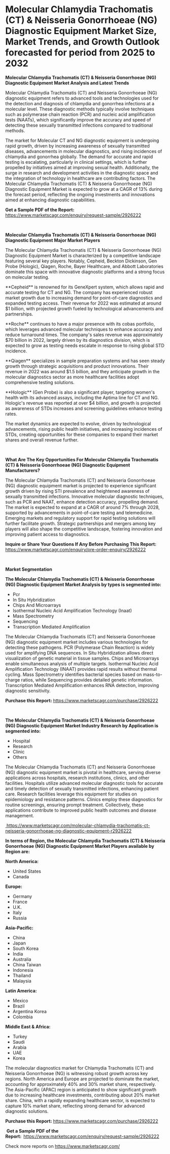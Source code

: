 <p><h1>Molecular Chlamydia Trachomatis (CT) & Neisseria Gonorrhoeae (NG) Diagnostic Equipment Market Size, Market Trends, and Growth Outlook forecasted for period from 2025 to 2032</h1></p><p><strong>Molecular Chlamydia Trachomatis (CT) & Neisseria Gonorrhoeae (NG) Diagnostic Equipment Market Analysis and Latest Trends</strong></p>
<p><p>Molecular Chlamydia Trachomatis (CT) and Neisseria Gonorrhoeae (NG) diagnostic equipment refers to advanced tools and technologies used for the detection and diagnosis of chlamydia and gonorrhea infections at a molecular level. These diagnostic methods typically involve techniques such as polymerase chain reaction (PCR) and nucleic acid amplification tests (NAATs), which significantly improve the accuracy and speed of detecting these sexually transmitted infections compared to traditional methods.</p><p>The market for Molecular CT and NG diagnostic equipment is undergoing rapid growth, driven by increasing awareness of sexually transmitted diseases, advancements in molecular diagnostics, and rising incidences of chlamydia and gonorrhea globally. The demand for accurate and rapid testing is escalating, particularly in clinical settings, which is further propelled by initiatives aimed at improving sexual health. Additionally, the surge in research and development activities in the diagnostic space and the integration of technology in healthcare are contributing factors. The Molecular Chlamydia Trachomatis (CT) & Neisseria Gonorrhoeae (NG) Diagnostic Equipment Market is expected to grow at a CAGR of 13% during the forecast period, reflecting the ongoing investments and innovations aimed at enhancing diagnostic capabilities.</p></p>
<p><strong>Get a Sample PDF of the Report:&nbsp;</strong> <a href="https://www.marketscagr.com/enquiry/request-sample/2926222?utm_campaign=2866&utm_medium=2&utm_source=Github&utm_content=ia&utm_term=12032025&utm_id=molecular-chlamydia-trachomatis-ct-neisseria-gonorrhoeae-ng-diagnostic-equipment">https://www.marketscagr.com/enquiry/request-sample/2926222</a></p>
<p>&nbsp;</p>
<p><strong>Molecular Chlamydia Trachomatis (CT) & Neisseria Gonorrhoeae (NG) Diagnostic Equipment Major Market Players</strong></p>
<p><p>The Molecular Chlamydia Trachomatis (CT) & Neisseria Gonorrhoeae (NG) Diagnostic Equipment Market is characterized by a competitive landscape featuring several key players. Notably, Cepheid, Beckton Dickinson, Gen Probe (Hologic), Qiagen, Roche, Bayer Healthcare, and Abbott Laboratories dominate this space with innovative diagnostic platforms and a strong focus on molecular testing.</p><p>**Cepheid** is renowned for its GeneXpert system, which allows rapid and accurate testing for CT and NG. The company has experienced robust market growth due to increasing demand for point-of-care diagnostics and expanded testing access. Their revenue for 2022 was estimated at around $1 billion, with projected growth fueled by technological advancements and partnerships.</p><p>**Roche** continues to have a major presence with its cobas portfolio, which leverages advanced molecular techniques to enhance accuracy and reduce turnaround times. The company's sales revenue was approximately $70 billion in 2022, largely driven by its diagnostics division, which is expected to grow as testing needs escalate in response to rising global STD incidence.</p><p>**Qiagen** specializes in sample preparation systems and has seen steady growth through strategic acquisitions and product innovations. Their revenue in 2022 was around $1.5 billion, and they anticipate growth in the molecular diagnostics sector as more healthcare facilities adopt comprehensive testing solutions.</p><p>**Hologic** (Gen Probe) is also a significant player, targeting women's health with its advanced assays, including the Aptima line for CT and NG. Hologic's revenue was reported at over $4 billion, and growth is projected as awareness of STDs increases and screening guidelines enhance testing rates.</p><p>The market dynamics are expected to evolve, driven by technological advancements, rising public health initiatives, and increasing incidences of STDs, creating opportunities for these companies to expand their market shares and overall revenue further.</p></p>
<p>&nbsp;</p>
<p><strong>What Are The Key Opportunities For Molecular Chlamydia Trachomatis (CT) & Neisseria Gonorrhoeae (NG) Diagnostic Equipment Manufacturers?</strong></p>
<p><p>The Molecular Chlamydia Trachomatis (CT) and Neisseria Gonorrhoeae (NG) diagnostic equipment market is projected to experience significant growth driven by rising STI prevalence and heightened awareness of sexually transmitted infections. Innovative molecular diagnostic techniques, such as PCR and NAAT, enhance detection accuracy, propelling demand. The market is expected to expand at a CAGR of around 7% through 2028, supported by advancements in point-of-care testing and telemedicine. Emerging markets and regulatory support for rapid testing solutions will further facilitate growth. Strategic partnerships and mergers among key players will also shape the competitive landscape, fostering innovation and improving patient access to diagnostics.</p></p>
<p><strong>Inquire or Share Your Questions If Any Before Purchasing This Report:</strong> <a href="https://www.marketscagr.com/enquiry/pre-order-enquiry/2926222?utm_campaign=2866&utm_medium=2&utm_source=Github&utm_content=ia&utm_term=12032025&utm_id=molecular-chlamydia-trachomatis-ct-neisseria-gonorrhoeae-ng-diagnostic-equipment">https://www.marketscagr.com/enquiry/pre-order-enquiry/2926222</a></p>
<p>&nbsp;</p>
<p><strong>Market Segmentation</strong></p>
<p><strong>The Molecular Chlamydia Trachomatis (CT) & Neisseria Gonorrhoeae (NG) Diagnostic Equipment Market Analysis by types is segmented into:</strong></p>
<p><ul><li>Pcr</li><li>In Situ Hybridization</li><li>Chips And Microarrays</li><li>Isothermal Nucleic Acid Amplification Technology (Inaat)</li><li>Mass Spectrometry</li><li>Sequencing</li><li>Transcription Mediated Amplification</li></ul></p>
<p><p>The Molecular Chlamydia Trachomatis (CT) and Neisseria Gonorrhoeae (NG) diagnostic equipment market includes various technologies for detecting these pathogens. PCR (Polymerase Chain Reaction) is widely used for amplifying DNA sequences. In Situ Hybridization allows direct visualization of genetic material in tissue samples. Chips and Microarrays enable simultaneous analysis of multiple targets. Isothermal Nucleic Acid Amplification Technology (INAAT) provides rapid results without thermal cycling. Mass Spectrometry identifies bacterial species based on mass-to-charge ratios, while Sequencing provides detailed genetic information. Transcription Mediated Amplification enhances RNA detection, improving diagnostic sensitivity.</p></p>
<p><strong>Purchase this Report:&nbsp;</strong><a href="https://www.marketscagr.com/purchase/2926222?utm_campaign=2866&utm_medium=2&utm_source=Github&utm_content=ia&utm_term=12032025&utm_id=molecular-chlamydia-trachomatis-ct-neisseria-gonorrhoeae-ng-diagnostic-equipment">https://www.marketscagr.com/purchase/2926222</a></p>
<p>&nbsp;</p>
<p><strong>The Molecular Chlamydia Trachomatis (CT) & Neisseria Gonorrhoeae (NG) Diagnostic Equipment Market Industry Research by Application is segmented into:</strong></p>
<p><ul><li>Hospital</li><li>Research</li><li>Clinic</li><li>Others</li></ul></p>
<p><p>The Molecular Chlamydia Trachomatis (CT) and Neisseria Gonorrhoeae (NG) diagnostic equipment market is pivotal in healthcare, serving diverse applications across hospitals, research institutions, clinics, and other facilities. Hospitals utilize advanced molecular diagnostic tools for accurate and timely detection of sexually transmitted infections, enhancing patient care. Research facilities leverage this equipment for studies on epidemiology and resistance patterns. Clinics employ these diagnostics for routine screenings, ensuring prompt treatment. Collectively, these applications contribute to improved public health outcomes and disease management.</p></p>
<p><a href="https://www.marketscagr.com/molecular-chlamydia-trachomatis-ct-neisseria-gonorrhoeae-ng-diagnostic-equipment-r2926222?utm_campaign=2866&utm_medium=2&utm_source=Github&utm_content=ia&utm_term=12032025&utm_id=molecular-chlamydia-trachomatis-ct-neisseria-gonorrhoeae-ng-diagnostic-equipment">&nbsp;https://www.marketscagr.com/molecular-chlamydia-trachomatis-ct-neisseria-gonorrhoeae-ng-diagnostic-equipment-r2926222</a></p>
<p><strong>In terms of Region, the Molecular Chlamydia Trachomatis (CT) & Neisseria Gonorrhoeae (NG) Diagnostic Equipment Market Players available by Region are:</strong></p>
<p>
    <p> <strong> North America: </strong>
        <ul>
            <li>United States</li>
            <li>Canada</li>
        </ul>
        </p> 
    <p> <strong> Europe: </strong>
        <ul>
            <li>Germany</li>
            <li>France</li>
            <li>U.K.</li>
            <li>Italy</li>
            <li>Russia</li>
        </ul>
        </p> 
    <p> <strong> Asia-Pacific: </strong>
        <ul>
            <li>China</li>
            <li>Japan</li>
            <li>South Korea</li>
            <li>India</li>
            <li>Australia</li>
            <li>China Taiwan</li>
            <li>Indonesia</li>
            <li>Thailand</li>
            <li>Malaysia</li>
        </ul>
        </p> 
    <p> <strong> Latin America: </strong>
        <ul>
            <li>Mexico</li>
            <li>Brazil</li>
            <li>Argentina Korea</li>
            <li>Colombia</li>
        </ul>
        </p> 
    <p> <strong> Middle East & Africa: </strong>
        <ul>
            <li>Turkey</li>
            <li>Saudi</li>
            <li>Arabia</li>
            <li>UAE</li>
            <li>Korea</li>
        </ul>
    </p>
    </p>
<p><p>The molecular diagnostics market for Chlamydia Trachomatis (CT) and Neisseria Gonorrhoeae (NG) is witnessing robust growth across key regions. North America and Europe are projected to dominate the market, accounting for approximately 40% and 30% market share, respectively. The Asia-Pacific (APAC) region is anticipated to show significant growth due to increasing healthcare investments, contributing about 20% market share. China, with a rapidly expanding healthcare sector, is expected to capture 10% market share, reflecting strong demand for advanced diagnostic solutions.</p></p>
<p><strong>Purchase this Report: </strong><a href="https://www.marketscagr.com/purchase/2926222?utm_campaign=2866&utm_medium=2&utm_source=Github&utm_content=ia&utm_term=12032025&utm_id=molecular-chlamydia-trachomatis-ct-neisseria-gonorrhoeae-ng-diagnostic-equipment">https://www.marketscagr.com/purchase/2926222</a></p>
<p>&nbsp;<strong>Get a Sample PDF of the Report:&nbsp;&nbsp;</strong><a href="https://www.marketscagr.com/enquiry/request-sample/2926222?utm_campaign=2866&utm_medium=2&utm_source=Github&utm_content=ia&utm_term=12032025&utm_id=molecular-chlamydia-trachomatis-ct-neisseria-gonorrhoeae-ng-diagnostic-equipment">https://www.marketscagr.com/enquiry/request-sample/2926222</a></p>
<p><strong></strong></p>
<p>Check more reports on <a href="https://www.marketscagr.com/?utm_campaign=2866&utm_medium=2&utm_source=Github&utm_content=ia&utm_term=12032025&utm_id=molecular-chlamydia-trachomatis-ct-neisseria-gonorrhoeae-ng-diagnostic-equipment">https://www.marketscagr.com/</a></p>